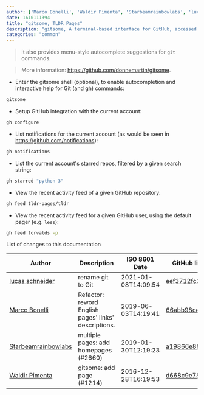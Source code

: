 ```yaml
---
author: ['Marco Bonelli', 'Waldir Pimenta', 'Starbeamrainbowlabs', 'lucas schneider']
date: 1610111394
title: "gitsome, TLDR Pages"
description: "gitsome, A terminal-based interface for GitHub, accessed via the `gh` command."
categories: "common"
---
```

> It also provides menu-style autocomplete suggestions for `git` commands.

> More information: <https://github.com/donnemartin/gitsome>.

- Enter the gitsome shell (optional), to enable autocompletion and interactive help for Git (and gh) commands:

```bash
gitsome
```

- Setup GitHub integration with the current account:

```bash
gh configure
```

- List notifications for the current account (as would be seen in https://github.com/notifications):

```bash
gh notifications
```

- List the current account's starred repos, filtered by a given search string:

```bash
gh starred "python 3"
```

- View the recent activity feed of a given GitHub repository:

```bash
gh feed tldr-pages/tldr
```

- View the recent activity feed for a given GitHub user, using the default pager (e.g. `less`):

```bash
gh feed torvalds -p
```
List of changes to this documentation


Author | Description | ISO 8601 Date | GitHub link
------|-----|-----|-----
[lucas schneider](mailto:casdpa@gmail.com) | rename git to Git | 2021-01-08T14:09:54 | [eef3712fc3a6](https://github.com/tldr-pages/tldr/commit/eef3712fc3a6a3774384b2e4ed934583c8349d75)
[Marco Bonelli](mailto:marco@mebeim.net) | Refactor: reword English pages' links' descriptions. | 2019-06-03T14:19:41 | [66abb98ce935](https://github.com/tldr-pages/tldr/commit/66abb98ce935c0f4516bf30c4d6da72180d5a3ab)
[Starbeamrainbowlabs](mailto:sbrl@starbeamrainbowlabs.com) | multiple pages: add homepages (#2660) | 2019-01-30T12:19:23 | [a19866e88add](https://github.com/tldr-pages/tldr/commit/a19866e88addb239484637579b17e7c6ea9b53aa)
[Waldir Pimenta](mailto:waldyrious@gmail.com) | gitsome: add page (#1214) | 2016-12-28T16:19:53 | [d668c9e788c1](https://github.com/tldr-pages/tldr/commit/d668c9e788c1dbb16be2a5fd9487ffd869a8f9a1)

